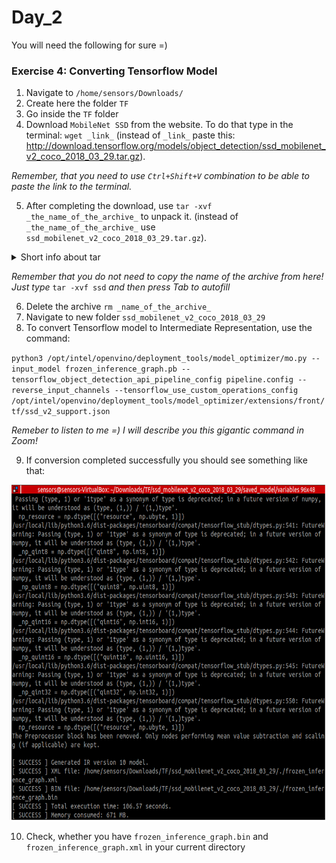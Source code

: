 # Day_2
You will need the following for sure =)

### Exercise 4: Converting Tensorflow Model

1. Navigate to `/home/sensors/Downloads/`
2. Create here the folder `TF`
3. Go inside the `TF` folder
4. Download `MobileNet SSD` from the website. To do that type in the terminal: `wget _link_` (instead of `_link_` paste this: http://download.tensorflow.org/models/object_detection/ssd_mobilenet_v2_coco_2018_03_29.tar.gz). 

*Remember, that you need to use `Ctrl+Shift+V` combination to be able to paste the link to the terminal.*

5. After completing the download, use `tar -xvf _the_name_of_the_archive_` to unpack it. (instead of `_the_name_of_the_archive_` use `ssd_mobilenet_v2_coco_2018_03_29.tar.gz`). 

<details><summary>Short info about tar</summary>
<p>

`tar` is command for handling `**.tar.gz` file.
`x:` Extract a tar file.
`v:` Verbose output or show progress while extracting files.
`f:` Specify an archive or a tar filename.

</p>
</details>

*Remember that you do not need to copy the name of the archive from here! Just type* `tar -xvf ssd` *and then press Tab to autofill*

6. Delete the archive `rm _name_of_the_archive_`
7. Navigate to new folder `ssd_mobilenet_v2_coco_2018_03_29`
8. To convert Tensorflow model to Intermediate Representation, use the command: 

`python3 /opt/intel/openvino/deployment_tools/model_optimizer/mo.py --input_model frozen_inference_graph.pb --tensorflow_object_detection_api_pipeline_config pipeline.config --reverse_input_channels --tensorflow_use_custom_operations_config /opt/intel/openvino/deployment_tools/model_optimizer/extensions/front/tf/ssd_v2_support.json`

*Remeber to listen to me =) I will describe you this gigantic command in Zoom!*

9. If conversion completed successfully you should see something like that: 

<img src="img/1.png" width = "720" height = "540" align = "middle">

10. Check, whether you have `frozen_inference_graph.bin` and `frozen_inference_graph.xml` in your current directory
